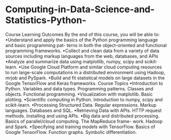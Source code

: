 # Computing-in-Data-Science-and-Statistics-Python-
Course Learning Outcomes
By the end of this course, you will be able to:
•Understand and apply the basics of the Python programming language and basic programming pat-
terns in both the object-oriented and functional programming frameworks.
•Collect and clean data from a variety of data sources including markup languages from the web,
databases, and APIs
•Analyze and summarize data using matplotlib, numpy, scipy and scikit-learn.
•Use Google Cloud Platform and similar cloud computing resources to run large-scale computations
in a distributed environment using Hadoop, mrjob and PySpark.
•Build and fit statistical models on large datasets in the Google TensorFlow and Keras frameworks.
Course Topics
•Introduction to Python. Variables and data types. Programming patterns. Classes and objects.
Functional programming.
•Visualization with matplotlib. Basic plotting.
•Scientific computing in Python. Introduction to numpy, scipy and scikit-learn.
•Processing Structured Data. Regular expressions. Markup languages. Databases and SQL.
•Retrieving Data with APIs. HTTP request methods. Installing and using APIs.
•Big data and distributed processing. Basics of parallel/cloud computing. The MapReduce frame-
work. Hadoop and Spark.
•Specifying and training models with TensorFlow. Basics of Google TensorFlow. Function
graphs. Symbolic differentiation.
